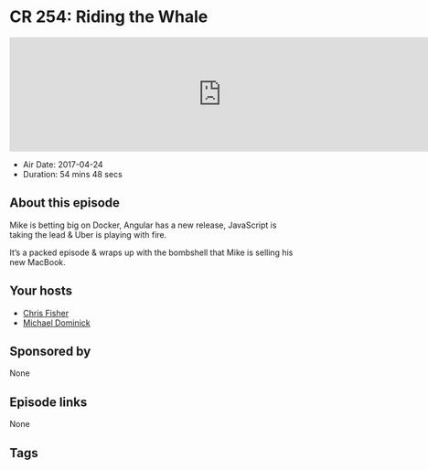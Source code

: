 # CR 254: Riding the Whale

<iframe src="https://player.fireside.fm/v2/MLf2ZzhC+TmiBzs3U?theme=dark" width="740" height="200" frameborder="0" scrolling="no"></iframe>

* Air Date: 2017-04-24
* Duration: 54 mins 48 secs

## About this episode

Mike is betting big on Docker, Angular has a new release, JavaScript is taking the lead & Uber is playing with fire.

It’s a packed episode & wraps up with the bombshell that Mike is selling his new MacBook.

## Your hosts
* [Chris Fisher](https://coder.show/hosts/chrislas)
* [Michael Dominick](https://coder.show/hosts/michael)

## Sponsored by

None



## Episode links

None



## Tags

